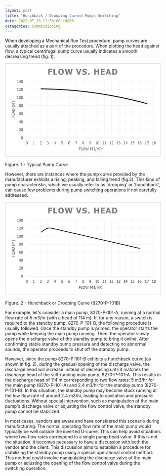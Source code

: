 ```yaml
---
layout: post
title: "Hunchback / Drooping Curved Pumps Switching"
date: 2022-07-18 11:30:00 +0800
categories: Commissioning
---
```

When developing a Mechanical Run Test procedure, pump curves are usually attached as a part of the procedure. When plotting the head against flow, a typical centrifugal pump curve usually indicates a smooth decreasing trend (fig. 1).

![Pump Curve](/assets/images/figure-1.png)

Figure. 1 - Typical Pump Curve

However, there are instances where the pump curve provided by the manufacturer exhibits a rising, peaking, and falling trend (fig.2). This kind of pump characteristic, which we usually refer to as 'drooping' or 'hunchback', can cause few problems during pump switching operations if not carefully addressed. 

![Pump Curve](/assets/images/figure-2.png)

Figure. 2 - Hunchback or Drooping Curve (8270-P-101B)

For example, let's consider a main pump, 8270-P-101-A, running at a normal flow rate of 5 m3/hr (with a head of 114 m). If, for any reason, a switch is required to the standby pump, 8270-P-101-B, the following procedure is usually followed. Once the standby pump is primed, the operator starts the pump while keeping the main pump running. Then, the operator slowly opens the discharge valve of the standby pump to bring it online. After confirming stable standby pump pressure and detecting no abnormal sounds, the operator proceeds to shut off the standby pump.

However, since the pump 8270-P-101-B exhibits a hunchback curve (as shown in fig. 2), during the gradual opening of the discharge valve, the discharge head will increase instead of decreasing until it matches the discharge head of the still-running main pump, 8270-P-101-A. This results in the discharge head of 114 m corresponding to two flow rates: 5 m3/hr for the main pump (8270-P-101-A) and 2.4 m3/hr for the standby pump (8270-P-101-B). In this situation, the standby pump may become stuck running at the low flow rate of around 2.4 m3/hr, leading to cavitation and pressure fluctuations. Without special intervention, such as manipulation of the main pump's discharge valve or adjusting the flow control valve, the standby pump cannot be stabilized. 

In most cases, vendors are aware and have considered this scenario during manufacturing. The normal operating flow rate of the main pump would typically be well outside the inverted U-curve. This can help avoid situations where two flow rates correspond to a single pump head value. If this is not the situation, it becomes necessary to have a discussion with both the vendor and the client. This discussion aims to establish a procedure for stabilizing the standby pump using a special operational control method. This method could involve manipulating the discharge valve of the main pump or adjusting the opening of the flow control valve during the switching operation.
